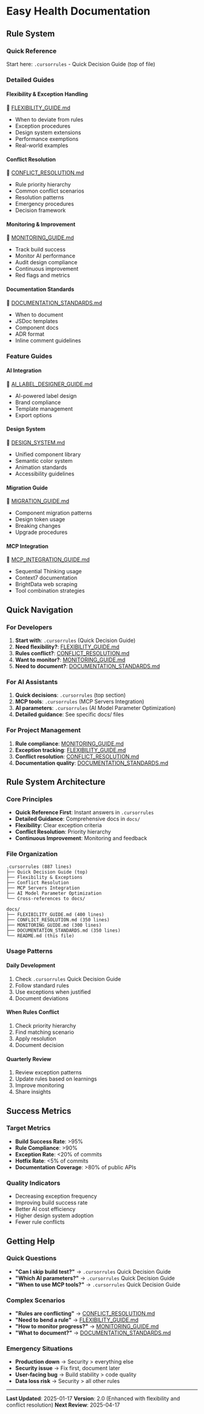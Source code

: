 # Easy Health Documentation

## Rule System

### Quick Reference
Start here: `.cursorrules` - Quick Decision Guide (top of file)

### Detailed Guides

#### Flexibility & Exception Handling
📖 [FLEXIBILITY_GUIDE.md](FLEXIBILITY_GUIDE.md)
- When to deviate from rules
- Exception procedures
- Design system extensions
- Performance exemptions
- Real-world examples

#### Conflict Resolution
📖 [CONFLICT_RESOLUTION.md](CONFLICT_RESOLUTION.md)
- Rule priority hierarchy
- Common conflict scenarios
- Resolution patterns
- Emergency procedures
- Decision framework

#### Monitoring & Improvement
📖 [MONITORING_GUIDE.md](MONITORING_GUIDE.md)
- Track build success
- Monitor AI performance
- Audit design compliance
- Continuous improvement
- Red flags and metrics

#### Documentation Standards
📖 [DOCUMENTATION_STANDARDS.md](DOCUMENTATION_STANDARDS.md)
- When to document
- JSDoc templates
- Component docs
- ADR format
- Inline comment guidelines

### Feature Guides

#### AI Integration
📖 [AI_LABEL_DESIGNER_GUIDE.md](AI_LABEL_DESIGNER_GUIDE.md)
- AI-powered label design
- Brand compliance
- Template management
- Export options

#### Design System
📖 [DESIGN_SYSTEM.md](DESIGN_SYSTEM.md)
- Unified component library
- Semantic color system
- Animation standards
- Accessibility guidelines

#### Migration Guide
📖 [MIGRATION_GUIDE.md](MIGRATION_GUIDE.md)
- Component migration patterns
- Design token usage
- Breaking changes
- Upgrade procedures

#### MCP Integration
📖 [MCP_INTEGRATION_GUIDE.md](MCP_INTEGRATION_GUIDE.md)
- Sequential Thinking usage
- Context7 documentation
- BrightData web scraping
- Tool combination strategies

## Quick Navigation

### For Developers
1. **Start with**: `.cursorrules` (Quick Decision Guide)
2. **Need flexibility?**: [FLEXIBILITY_GUIDE.md](FLEXIBILITY_GUIDE.md)
3. **Rules conflict?**: [CONFLICT_RESOLUTION.md](CONFLICT_RESOLUTION.md)
4. **Want to monitor?**: [MONITORING_GUIDE.md](MONITORING_GUIDE.md)
5. **Need to document?**: [DOCUMENTATION_STANDARDS.md](DOCUMENTATION_STANDARDS.md)

### For AI Assistants
1. **Quick decisions**: `.cursorrules` (top section)
2. **MCP tools**: `.cursorrules` (MCP Servers Integration)
3. **AI parameters**: `.cursorrules` (AI Model Parameter Optimization)
4. **Detailed guidance**: See specific docs/ files

### For Project Management
1. **Rule compliance**: [MONITORING_GUIDE.md](MONITORING_GUIDE.md)
2. **Exception tracking**: [FLEXIBILITY_GUIDE.md](FLEXIBILITY_GUIDE.md)
3. **Conflict resolution**: [CONFLICT_RESOLUTION.md](CONFLICT_RESOLUTION.md)
4. **Documentation quality**: [DOCUMENTATION_STANDARDS.md](DOCUMENTATION_STANDARDS.md)

## Rule System Architecture

### Core Principles
- **Quick Reference First**: Instant answers in `.cursorrules`
- **Detailed Guidance**: Comprehensive docs in `docs/`
- **Flexibility**: Clear exception criteria
- **Conflict Resolution**: Priority hierarchy
- **Continuous Improvement**: Monitoring and feedback

### File Organization
```
.cursorrules (887 lines)
├── Quick Decision Guide (top)
├── Flexibility & Exceptions
├── Conflict Resolution
├── MCP Servers Integration
├── AI Model Parameter Optimization
└── Cross-references to docs/

docs/
├── FLEXIBILITY_GUIDE.md (400 lines)
├── CONFLICT_RESOLUTION.md (350 lines)
├── MONITORING_GUIDE.md (300 lines)
├── DOCUMENTATION_STANDARDS.md (350 lines)
└── README.md (this file)
```

### Usage Patterns

#### Daily Development
1. Check `.cursorrules` Quick Decision Guide
2. Follow standard rules
3. Use exceptions when justified
4. Document deviations

#### When Rules Conflict
1. Check priority hierarchy
2. Find matching scenario
3. Apply resolution
4. Document decision

#### Quarterly Review
1. Review exception patterns
2. Update rules based on learnings
3. Improve monitoring
4. Share insights

## Success Metrics

### Target Metrics
- **Build Success Rate**: >95%
- **Rule Compliance**: >90%
- **Exception Rate**: <20% of commits
- **Hotfix Rate**: <5% of commits
- **Documentation Coverage**: >80% of public APIs

### Quality Indicators
- Decreasing exception frequency
- Improving build success rate
- Better AI cost efficiency
- Higher design system adoption
- Fewer rule conflicts

## Getting Help

### Quick Questions
- **"Can I skip build test?"** → `.cursorrules` Quick Decision Guide
- **"Which AI parameters?"** → `.cursorrules` Quick Decision Guide
- **"When to use MCP tools?"** → `.cursorrules` Quick Decision Guide

### Complex Scenarios
- **"Rules are conflicting"** → [CONFLICT_RESOLUTION.md](CONFLICT_RESOLUTION.md)
- **"Need to bend a rule"** → [FLEXIBILITY_GUIDE.md](FLEXIBILITY_GUIDE.md)
- **"How to monitor progress?"** → [MONITORING_GUIDE.md](MONITORING_GUIDE.md)
- **"What to document?"** → [DOCUMENTATION_STANDARDS.md](DOCUMENTATION_STANDARDS.md)

### Emergency Situations
- **Production down** → Security > everything else
- **Security issue** → Fix first, document later
- **User-facing bug** → Build stability > code quality
- **Data loss risk** → Security > all other rules

---

**Last Updated**: 2025-01-17
**Version**: 2.0 (Enhanced with flexibility and conflict resolution)
**Next Review**: 2025-04-17





